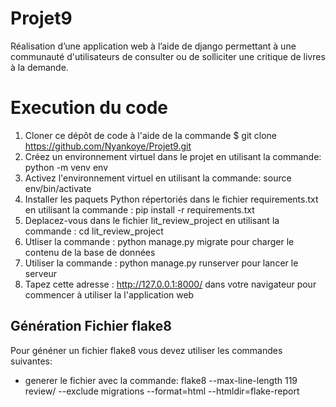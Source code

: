 # Projet9
Réalisation d’une application web à l’aide de django permettant à une communauté d'utilisateurs de consulter ou de solliciter une critique de livres à la demande.
# Execution du code
 1. Cloner ce dépôt de code à l'aide de la commande $ git clone https://github.com/Nyankoye/Projet9.git 
 2. Créez un environnement virtuel dans le projet en utilisant la commande: python -m venv env
 3. Activez l'environnement virtuel en utilisant la commande: source env/bin/activate 
 4. Installer les paquets Python répertoriés dans le fichier requirements.txt en utilisant la commande : pip install -r requirements.txt
 5. Deplacez-vous  dans le fichier lit_review_project en utilisant la commande : cd lit_review_project
 6. Utliser la commande : python manage.py migrate pour charger le contenu de la base de données
 7. Utiliser la commande : python manage.py runserver pour lancer le serveur
 8. Tapez cette adresse : http://127.0.0.1:8000/ dans votre navigateur pour commencer à utiliser la l'application web

## Génération Fichier flake8
 Pour généner un fichier flake8 vous devez utiliser les commandes suivantes:
 * generer le fichier avec la commande: flake8 --max-line-length 119 review/ --exclude migrations --format=html --htmldir=flake-report
